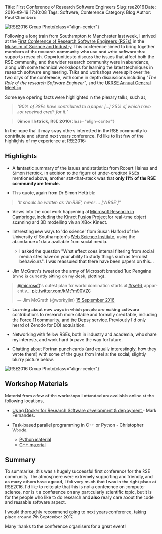 Title: First Conference of Research Software Engineers
Slug: rse2016
Date: 2016-09-19 17:40:08
Tags: Software, Conference
Category: Blog
Author: Paul Chambers

![RSE2016 Group Photo]({filename}/images/articles/2016-09-19-crowd.jpg){class="align-center"}

Following a long train from Southampton to Manchester last week, I arrived at the [First Conference of Research Software Engineers (RSEs)](http://www.rse.ac.uk/conf2016.html) in the [Museum of Science and Industry](http://msimanchester.org.uk/). This conference aimed to bring together members of the research community who use and write software that supports research. Opportunities to discuss the issues that affect both the RSE community, and the wider research community were in abundance, along with some technical workshops for learning the latest techniques in research software engineering. Talks and workshops were split over the two days of the conference, with some in depth discussions including *"The Role of the research Software Engineer"*, and the [UKRSE Annual General Meeting](http://www.rse.ac.uk/conf2016_agm). 

Some eye opening facts were highlighted in the plenary talks, such as,

> *"90% of RSEs have contributed to a paper [...] 25% of which have not received credit for it."*

> **Simon Hettrick, RSE 2016**{class="align-center"}

In the hope that it may sway others interested in the RSE community to contribute and attend next years conference, I'd like to list few of the highlights of my experience at RSE2016:

Highlights
----------

* A fantastic summary of the issues and statistics from Robert Haines and Simon Hettrick. In addition to the figure of under-credited RSEs mentioned above, another stat-that-stuck was that **only 11% of the RSE community are female.**
	
* This quote, again from Dr Simon Hettrick:
> *"It should be written as 'An RSE', never ... ['A RSE']"*

* Views into the cool work happening at [Microsoft Research in Cambridge](https://www.microsoft.com/en-us/research/lab/microsoft-research-cambridge/), including the [Kinect Fusion Project](https://msdn.microsoft.com/en-us/library/dn188670.aspx) for real-time object scanning and 3D modelling via an XBox Kinect.

* Interesting new ways to 'do science' from Susan Halford of the University of Southampton's [Web Science Institute](http://www.southampton.ac.uk/wsi/index.page), using the abundance of data available from social media.
	- I asked the question "What effect does internal filtering from social media sites have on your ability to study things such as terrorist behaviours". I was reassured that there have been papers on this...


* Jim McGrath's tweet on the army of Microsoft branded Tux Penguins (mine is currently sitting on my desk, plotting):

<div class="align-center">
<blockquote class="twitter-tweet" data-lang="en-gb"><p lang="en" dir="ltr"><a href="https://twitter.com/Microsoft">@microsoft</a>&#39;s cutest plan for world domination starts at <a href="https://twitter.com/hashtag/rse16?src=hash">#rse16</a>, apparently... <a href="https://t.co/kMtYm90VZC">pic.twitter.com/kMtYm90VZC</a></p>&mdash; Jim McGrath (@workyjim) <a href="https://twitter.com/workyjim/status/776367288224284672">15 September 2016</a></blockquote>
<script async src="//platform.twitter.com/widgets.js" charset="utf-8"></script>
</div>

* Learning about new ways in which people are making software contributions to research more citable and formally creditable, including the [Force 11](https://www.force11.org/) community, and the [Depsy](http://depsy.org/) service. Previously I'd only heard of [Zenodo](https://zenodo.org/) for DOI acquisition. 

* Networking with fellow RSEs, both in industry and academia, who share my interests, and work hard to pave the way for future.

* Chatting about Fortran punch cards (and equally interestingly, how they wrote them!) with some of the guys from Intel at the social; slightly blurry picture below.

![RSE2016 Group Photo]({filename}/images/articles/2016-09-19-social.jpg){class="align-center"}

Workshop Materials
------------------

Material from a few of the workshops I attended are available online at the following locations,

* [Using Docker for Research Software development & deployment
](https://github.com/mfernandes61/RSE_Docker_course/wiki) - Mark Fernandes.

* Task-based parallel programming in C++ or Python - Christopher Woods.
	- [Python material](http://chryswoods.com/parallel_python/index.html)
	- [C++ material](http://chryswoods.com/parallel_c++/index.html)

Summary
-------
To summarise, this was a hugely successful first conference for the RSE community. The atmosphere were extremely supporting and friendly, and as many others have agreed, I felt very much that I was in the right place at RSE2016. I'd like to reiterate that this is not a conference on computer science, nor is it a conference on any particularly scientific topic, but it is for the people who like to do research and **also** really care about the code and reusable software aspect.

I would thoroughly recommend going to next years conference, taking place around 7th September 2017.

Many thanks to the conference organisers for a great event!
